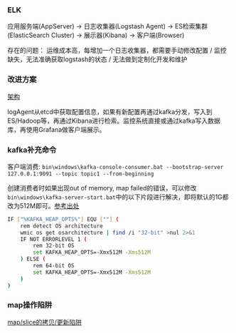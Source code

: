 ### ELK
应用服务端(AppServer) -> 日志收集器(Logstash Agent) -> ES检索集群(ElasticSearch Cluster) -> 展示器(Kibana) -> 客户端(Browser)

存在的问题：
运维成本高，每增加一个日志收集器，都需要手动修改配置 / 监控缺失，无法准确获取logstash的状态 / 无法做到定制化开发和维护

### 改进方案
[架构](https://github.com/ayiio/StudyGo/blob/master/kafka/logAgent.jpg)

logAgent从etcd中获取配置信息，如果有新配置再通过kafka分发，写入到ES/Hadoop等，再通过Kibana进行检索。监控系统直接或通过kafka写入数据库，再使用Grafana做客户端展示。

### kafka补充命令
客户端消费: `bin\windows\kafka-console-consumer.bat --bootstrap-server 127.0.0.1:9091 --topic topic1 --from-beginning`

创建消费者时如果出现out of memory, map failed的错误，可以修改`bin\windows\kafka-server-start.bat`中的以下片段进行解决，即将默认的1G都改为512M即可。[参考出处](https://debugah.com/kafka-error-caused-by-java-lang-outofmemoryerror-map-failed-how-to-solve-21161/)
```sh
IF ["%KAFKA_HEAP_OPTS%"] EQU [""] (
    rem detect OS architecture
    wmic os get osarchitecture | find /i "32-bit" >nul 2>&1
    IF NOT ERRORLEVEL 1 (
        rem 32-bit OS
        set KAFKA_HEAP_OPTS=-Xmx512M -Xms512M
    ) ELSE (
        rem 64-bit OS
        set KAFKA_HEAP_OPTS=-Xmx512M -Xms512M    
    )
)
```

### map操作陷阱
[map/slice的拷贝/更新陷阱](https://golang.coding3min.com/impossible/%E8%BF%9B%E9%98%B6%E5%B8%B8%E7%8A%AF%E7%9A%84%E9%94%99%E8%AF%AF/)
